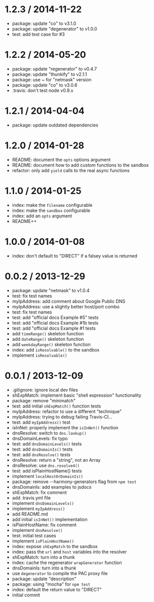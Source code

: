 
1.2.3 / 2014-11-22
==================

  * package: update "co" to v3.1.0
  * package: update "degenerator" to v1.0.0
  * test: add test case for #3

1.2.2 / 2014-05-20
==================

  * package: update "regenerator" to v0.4.7
  * package: update "thunkify" to v2.1.1
  * package: use ~ for "netmask" version
  * package: update "co" to v3.0.6
  * .travis: don't test node v0.9.x

1.2.1 / 2014-04-04
==================

  * package: update outdated dependencies

1.2.0 / 2014-01-28
==================

  * README: document the `opts` options argument
  * README: document how to add custom functions to the sandbox
  * refactor: only add `yield` calls to the real async functions

1.1.0 / 2014-01-25
==================

  * index: make the `filename` configurable
  * index: make the `sandbox` configurable
  * index: add an `opts` argument
  * README++

1.0.0 / 2014-01-08
==================

  * index: don't default to "DIRECT" if a falsey value is returned

0.0.2 / 2013-12-29
==================

  * package: update "netmask" to v1.0.4
  * test: fix test names
  * myIpAddress: add comment about Google Public DNS
  * myIpAddress: use a slightly better host/port combo
  * test: fix test names
  * test: add "official docs Example #5" tests
  * test: add "official docs Example #1b tests
  * test: add "official docs Example #1 tests
  * add `timeRange()` skeleton function
  * add `dateRange()` skeleton function
  * add `weekdayRange()` skeleton function
  * index: add `isResolvable()` to the sandbox
  * implement `isResolvable()`

0.0.1 / 2013-12-09
==================

  * .gitignore: ignore local dev files
  * shExpMatch: implement basic "shell expression" functionality
  * package: remove "minimatch"
  * test: add initial `shExpMatch()` function tests
  * myIpAddress: refactor to use a different "technique"
  * myIpAddress: trying to debug failing Travis-CI...
  * test: add `myIpAddress()` test
  * isInNet: properly implement the `isInNet()` function
  * dnsResolve: switch to `dns.lookup()`
  * dnsDomainLevels: fix typo
  * test: add `dnsDomainLevels()` tests
  * test: add `dnsDomainIs()` tests
  * test: add `dnsResolve()` tests
  * dnsResolve: return a "string", not an Array
  * dnsResolve: use `dns.resolve4()`
  * test: add isPlainHostName() tests
  * implement `localHostOrDomainIs()`
  * package: remove --harmony-generators flag from `npm test`
  * dnsDomainIs: add examples to jsdocs
  * shExpMatch: fix comment
  * add .travis.yml file
  * implement `dnsDomainLevels()`
  * implement `myIpAddress()`
  * add README.md
  * add initial `isInNet()` implementation
  * isPlainHostName: fix comment
  * implement `dnsResolve()`
  * test: initial test cases
  * implement `isPlainHostName()`
  * index: expose `shExpMatch` to the sandbox
  * index: pass the `url` and `host` variables into the resolver
  * shExpMatch: turn into a thunk
  * index: cache the regenerator `wrapGenerator` function
  * dnsDomainIs: turn into a thunk
  * use `degenerator` to compile the PAC proxy file
  * package: update "description"
  * package: using "mocha" for `npm test`
  * index: default the return value to "DIRECT"
  * initial commit
